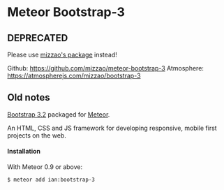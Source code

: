 Meteor Bootstrap-3
==================

## DEPRECATED

Please use [mizzao's package](https://github.com/mizzao/meteor-bootstrap-3) instead!

Github: https://github.com/mizzao/meteor-bootstrap-3
Atmosphere: https://atmospherejs.com/mizzao/bootstrap-3

## Old notes

[Bootstrap 3.2](http://getbootstrap.com) packaged for [Meteor](http://meteor.com).

An HTML, CSS and JS framework for developing responsive, mobile first projects on the web.

#### Installation

With Meteor 0.9 or above:

```sh
$ meteor add ian:bootstrap-3
```
